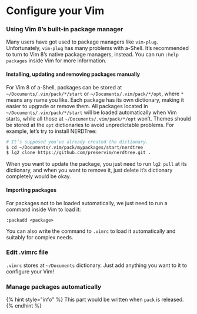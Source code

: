 # Configure your Vim

### Using Vim 8’s built-in package manager

Many users have got used to package managers like `vim-plug`. Unfortunately, `vim-plug` has many problems with a-Shell. It’s recommended to turn to Vim 8’s native package managers, instead. You can run `:help packages` inside Vim for more information.

#### Installing, updating and removing packages manually

For Vim 8 of a-Shell, packages can be stored at `~/Documents/.vim/pack/*/start` or `~/Documents/.vim/pack/*/opt`, where `*` means any name you like. Each package has its own dictionary, making it easier to upgrade or remove them. All packages located in `~/Documents/.vim/pack/*/start` will be loaded automatically when Vim starts, while all those at `~/Documents/.vim/pack/*/opt` won’t. Themes should be stored at the `opt` dictionaries to avoid unpredictable problems. For example, let’s try to install NERDTree:

```bash
# It’s supposed you’ve already created the dictionary.
$ cd ~/Documents/.vim/pack/mypackages/start/nerdtree
$ lg2 clone https://github.com/preservim/nerdtree.git .
```

When you want to update the package, you just need to run `lg2 pull` at its dictionary, and when you want to remove it, just delete it’s dictionary completely would be okay.

#### Importing packages

For packages not to be loaded automatically, we just need to run a command inside Vim to load it:

```
:packadd <package>
```

You can also write the command to `.vimrc` to load it automatically and suitably for complex needs.

### Edit .vimrc file

`.vimrc` stores at `~/Documents` dictionary. Just add anything you want to it to configure your Vim!

### Manage packages automatically

{% hint style="info" %}
This part would be written when `pack` is released.
{% endhint %}

